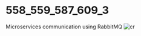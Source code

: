 # 558_559_587_609_3
Microservices communication using RabbitMQ
![cr](https://github.com/Akatsuki49/558_559_587_609_3/assets/110471762/2f85490e-de08-433e-b4dd-eb6e5fa882f3)
